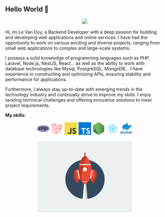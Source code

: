 ## Hello World 👋

<div align="center">
  <img width="300" src="./icon_1.gif">
</div>

Hi, Im Le Van Duy, a Backend Developer with a deep passion for building and developing web applications and online services. I have had the opportunity to work on various exciting and diverse projects, ranging from small web applications to complex and large-scale systems.

I possess a solid knowledge of programming languages such as PHP, Laravel, Node.js, NestJS, React... as well as the ability to work with database technologies like Mysql, PostgreSQL, MongoDB... I have experience in constructing and optimizing APIs, ensuring stability and performance for applications.

Furthermore, I always stay up-to-date with emerging trends in the technology industry and continually strive to improve my skills. I enjoy tackling technical challenges and offering innovative solutions to meet project requirements.

**My skills:**  
<div align="center">
  <code><img height="40" src="https://raw.githubusercontent.com/github/explore/80688e429a7d4ef2fca1e82350fe8e3517d3494d/topics/php/php.png"></code>
  <code><img height="40" src="https://raw.githubusercontent.com/github/explore/80688e429a7d4ef2fca1e82350fe8e3517d3494d/topics/laravel/laravel.png"></code>
  <code><img height="40" src="https://raw.githubusercontent.com/github/explore/80688e429a7d4ef2fca1e82350fe8e3517d3494d/topics/javascript/javascript.png"></code>
  <code><img height="40" src="https://raw.githubusercontent.com/github/explore/80688e429a7d4ef2fca1e82350fe8e3517d3494d/topics/typescript/typescript.png"></code>
  <code><img height="40" src="https://raw.githubusercontent.com/github/explore/80688e429a7d4ef2fca1e82350fe8e3517d3494d/topics/nodejs/nodejs.png"></code>
  <code><img height="40" src="https://raw.githubusercontent.com/github/explore/80688e429a7d4ef2fca1e82350fe8e3517d3494d/topics/react/react.png"></code>
  <code><img height="40" src="https://raw.githubusercontent.com/github/explore/80688e429a7d4ef2fca1e82350fe8e3517d3494d/topics/docker/docker.png"></code>
</div>
<br />
<div align="center">
  <img alt="GIF" src="./icon_2.gif" width="300"/>
</div>

